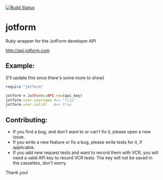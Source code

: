 [![Build Status](https://travis-ci.org/filp/jotform.png)](https://travis-ci.org/filp/jotform)
# jotform

Ruby wrapper for the JotForm developer API

http://api.jotform.com

## Example:

(I'll update this once there's some more to show)

```ruby
require "jotform"

jotform = JotForm::API.new(api_key)
jotform.user.username #=> "filp"
jotform.user.valid?   #=> true
```

## Contributing:

- If you find a bug, and don't want to or can't fix it, please open a new issue.
- If you write a new feature or fix a bug, please write tests for it, if applicable.
- If you add new request tests and want to record them with VCR, you will need a valid API key to record VCR tests. The key will not be saved in the cassettes, don't worry.

Thank you!
